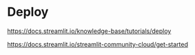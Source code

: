 # Deploy

https://docs.streamlit.io/knowledge-base/tutorials/deploy


https://docs.streamlit.io/streamlit-community-cloud/get-started